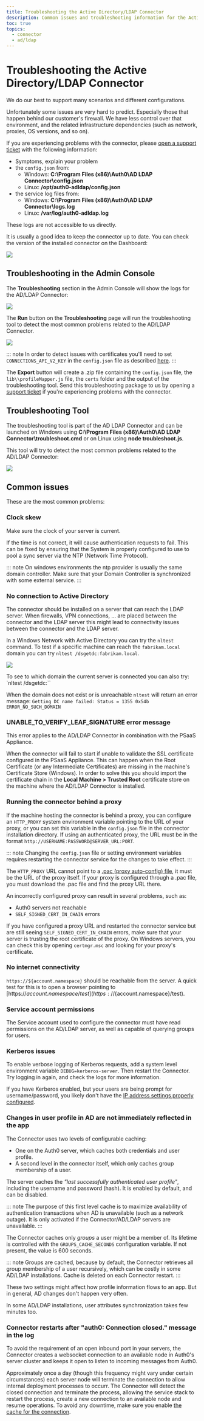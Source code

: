```yaml
---
title: Troubleshooting the Active Directory/LDAP Connector
description: Common issues and troubleshooting information for the Active Directory/LDAP Connector.
toc: true
topics:
  - connector
  - ad/ldap
---
```

# Troubleshooting the Active Directory/LDAP Connector

We do our best to support many scenarios and different configurations.

Unfortunately some issues are very hard to predict. Especially those that happen behind our customer's firewall. We have less control over that environment, and the related infrastructure dependencies (such as network, proxies, OS versions, and so on).

If you are experiencing problems with the connector, please [open a support ticket](${env.DOMAIN_URL_SUPPORT}) with the following information:

-  Symptoms, explain your problem
-  the `config.json` from:
    -  Windows: **C:\Program Files (x86)\Auth0\AD LDAP Connector\config.json**
    -  Linux: **/opt/auth0-adldap/config.json**
-  the service log files from:
    -  Windows: **C:\Program Files (x86)\Auth0\AD LDAP Connector\logs.log**
    -  Linux: **/var/log/auth0-adldap.log**

These logs are not accessible to us directly.

It is usually a good idea to keep the connector up to date. You can check the version of the installed connector on the Dashboard:

![](/media/articles/connector/troubleshooting/adldap-connector-version.png)

## Troubleshooting in the Admin Console

The __Troubleshooting__ section in the Admin Console will show the logs for the AD/LDAP Connector:

![](/media/articles/connector/troubleshooting/connector-admin-console-logs.png)

The __Run__ button on the __Troubleshooting__ page will run the troubleshooting tool to detect the most common problems related to the AD/LDAP Connector.

![](/media/articles/connector/troubleshooting/connector-admin-console-troubleshooter.png)

::: note
In order to detect issues with certificates you'll need to set `CONNECTIONS_API_V2_KEY` in the `config.json` file as described [here](/connector/modify#using-the-configuration-file).
:::

The __Export__ button will create a .zip file containing the `config.json` file, the `lib\\profileMapper.js` file, the `certs` folder and the output of the troubleshooting tool. Send this troubleshooting package to us by opening a [support ticket](${env.DOMAIN_URL_SUPPORT}) if you're experiencing problems with the connector.

## Troubleshooting Tool

The troubleshooting tool is part of the AD LDAP Connector and can be launched on Windows using **C:\Program Files (x86)\Auth0\AD LDAP Connector\troubleshoot.cmd** or on Linux using **node troubleshoot.js**.

This tool will try to detect the most common problems related to the AD/LDAP Connector:

![](/media/articles/connector/troubleshooting/connector-troubleshooter.png)

## Common issues

These are the most common problems:

### Clock skew

Make sure the clock of your server is current.

If the time is not correct, it will cause authentication requests to fail. This can be fixed by ensuring that the System is properly configured to use to pool a sync server via the NTP (Network Time Protocol).

::: note
On windows environments the ntp provider is usually the same domain controller. Make sure that your Domain Controller is synchronized with some external service.
:::

### No connection to Active Directory

The connector should be installed on a server that can reach the LDAP server. When firewalls, VPN connections, ... are placed between the connector and the LDAP server this might lead to connectivity issues between the connector and the LDAP server.

In a Windows Network with Active Directory you can try the `nltest` command. To test if a specific machine can reach the `fabrikam.local` domain you can try `nltest /dsgetdc:fabrikam.local`.

![](/media/articles/connector/troubleshooting/connector-nltest-domain.png)

To see to which domain the current server is connected you can also try: `nltest /dsgetdc:``

When the domain does not exist or is unreachable `nltest` will return an error message: `Getting DC name failed: Status = 1355 0x54b ERROR_NO_SUCH_DOMAIN`

### UNABLE_TO_VERIFY_LEAF_SIGNATURE error message

This error applies to the AD/LDAP Connector in combination with the PSaaS Appliance.

When the connector will fail to start if unable to validate the SSL certificate configured in the PSaaS Appliance. This can happen when the Root Certificate (or any Intermediate Certificates) are missing in the machine's Certificate Store (Windows). In order to solve this you should import the certificate chain in the **Local Machine > Trusted Root** certificate store on the machine where the AD/LDAP Connector is installed.

### Running the connector behind a proxy

If the machine hosting the connector is behind a proxy, you can configure an `HTTP_PROXY` system environment variable pointing to the URL of your proxy, or you can set this variable in the `config.json` file in the connector installation directory.
If using an authenticated proxy, the URL must be in the format `http://USERNAME:PASSWORD@SERVER_URL:PORT`.

::: note
Changing the `config.json` file or setting environment variables requires restarting the connector service for the changes to take effect.
:::

The `HTTP_PROXY` URL cannot point to a [.pac (proxy auto-config) file](https://en.wikipedia.org/wiki/Proxy_auto-config), it must be the URL of the proxy itself.
If your proxy is configured through a .pac file, you must download the .pac file and find the proxy URL there.

An incorrectly configured proxy can result in several problems, such as:

* Auth0 servers not reachable
* `SELF_SIGNED_CERT_IN_CHAIN` errors

If you have configured a proxy URL and restarted the connector service but are still seeing `SELF_SIGNED_CERT_IN_CHAIN` errors, make sure that your server is trusting the root certificate of the proxy.
On Windows servers, you can check this by opening `certmgr.msc` and looking for your proxy's certificate.

### No internet connectivity

`https://${account.namespace}` should be reachable from the server.
A quick test for this is to open a browser pointing to [https://${account.namespace}/test](https://${account.namespace}/test).

### Service account permissions

The Service account used to configure the connector must have read permissions on the AD/LDAP server, as well as capable of querying groups for users.

### Kerberos issues

To enable verbose logging of Kerberos requests, add a system level environment variable `DEBUG=kerberos-server`. Then restart the Connector. Try logging in again, and check the logs for more information.

If you have Kerberos enabled, but your users are being prompt for username/password, you likely don't have the [IP address settings properly configured](/connector/kerberos#configuration).

### Changes in user profile in AD are not immediately reflected in the app

The Connector uses two levels of configurable caching:

* One on the Auth0 server, which caches both credentials and user profile.
* A second level in the connector itself, which only caches group membership of a user.

The server caches the _"last successfully authenticated user profile"_, including the username and password (hash). It is enabled by default, and can be disabled.

::: note
The purpose of this first level cache is to maximize availability of authentication transactions when AD is unavailable (such as a network outage). It is only activated if the Connector/AD/LDAP servers are unavailable.
:::

The Connector caches only *groups* a user might be a member of. Its lifetime is controlled with the `GROUPS_CACHE_SECONDS` configuration variable. If not present, the value is 600 seconds.

::: note
Groups are cached, because by default, the Connector retrieves all group membership of a user recursively, which can be costly in some AD/LDAP installations. Cache is deleted on each Connector restart.
:::

These two settings might affect how profile information flows to an app. But in general, AD changes don't happen very often.

In some AD/LDAP installations, user attributes synchronization takes few minutes too.

### Connector restarts after "auth0: Connection closed." message in the log

To avoid the requirement of an open inbound port in your servers, the Connector creates a websocket connection to an available node in Auth0's server cluster and keeps it open to listen to incoming messages from Auth0. 

Approximately once a day (though this frequency might vary under certain circumstances) each server node will terminate the connection to allow internal deployment processes to occurr. The Connector will detect the closed connection and terminate the process, allowing the service stack to restart the process, create a new connection to an available node and resume operations. To avoid any downtime, make sure you enable [the cache for the connection](/connector/overview#cache).
